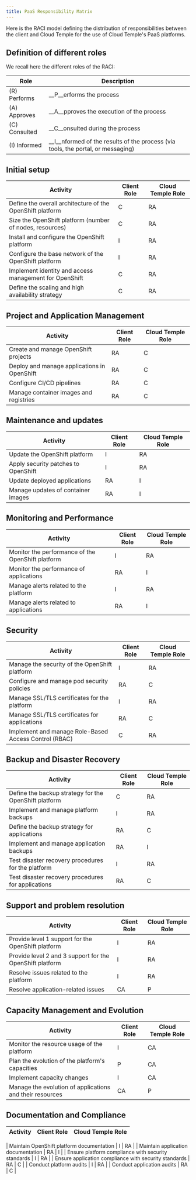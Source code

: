 ```yaml
---
title: PaaS Responsibility Matrix
---
```


Here is the RACI model defining the distribution of responsibilities between the client and Cloud Temple for the use of Cloud Temple's PaaS platforms.

## Definition of different roles

We recall here the different roles of the RACI:

| Role         | Description                                                                           |
| ------------ | ------------------------------------------------------------------------------------- |
| (R) Performs  | __P__erforms the process                                                              |
| (A) Approves | __A__pproves the execution of the process                                              |
| (C) Consulted | __C__onsulted during the process                                                     |
| (I) Informed  | __I__nformed of the results of the process (via tools, the portal, or messaging) |


## Initial setup

| Activity                                                          | Client Role | Cloud Temple Role |
| ----------------------------------------------------------------- | ----------- | ----------------- |
| Define the overall architecture of the OpenShift platform         | C           | RA                |
| Size the OpenShift platform (number of nodes, resources)          | C           | RA                |
| Install and configure the OpenShift platform                      | I           | RA                |
| Configure the base network of the OpenShift platform              | I           | RA                |
| Implement identity and access management for OpenShift            | C           | RA                |
| Define the scaling and high availability strategy                 | C           | RA                |

## Project and Application Management

| Activity                                           | Client Role | Cloud Temple Role |
| ------------------------------------------------- | ----------- | ----------------- |
| Create and manage OpenShift projects              | RA          | C                 |
| Deploy and manage applications in OpenShift       | RA          | C                 |
| Configure CI/CD pipelines                         | RA          | C                 |
| Manage container images and registries            | RA          | C                 |

## Maintenance and updates

| Activity                                         | Client Role | Cloud Temple Role |
| ------------------------------------------------ | ----------- | ----------------- |
| Update the OpenShift platform                    | I           | RA                |
| Apply security patches to OpenShift              | I           | RA                |
| Update deployed applications                     | RA          | I                 |
| Manage updates of container images               | RA          | I                 |
## Monitoring and Performance

| Activity                                          | Client Role | Cloud Temple Role |
| ------------------------------------------------- | ----------- | ----------------- |
| Monitor the performance of the OpenShift platform | I           | RA                |
| Monitor the performance of applications           | RA          | I                 |
| Manage alerts related to the platform             | I           | RA                |
| Manage alerts related to applications             | RA          | I                 |

## Security

| Activity                                                      | Client Role | Cloud Temple Role |
| ------------------------------------------------------------- | ----------- | ----------------- |
| Manage the security of the OpenShift platform                 | I           | RA                |
| Configure and manage pod security policies                            | RA          | C                 |
| Manage SSL/TLS certificates for the platform                          | I           | RA                |
| Manage SSL/TLS certificates for applications                          | RA          | C                 |
| Implement and manage Role-Based Access Control (RBAC)                 | C           | RA                |

## Backup and Disaster Recovery

| Activity                                                              | Client Role | Cloud Temple Role |
| --------------------------------------------------------------------- | ----------- | ----------------- |
| Define the backup strategy for the OpenShift platform                 | C           | RA                |
| Implement and manage platform backups                                 | I           | RA                |
| Define the backup strategy for applications              | RA          | C                 |
| Implement and manage application backups                 | RA          | I                 |
| Test disaster recovery procedures for the platform       | I           | RA                |
| Test disaster recovery procedures for applications       | RA          | C                 |

## Support and problem resolution

| Activity                                                         | Client Role | Cloud Temple Role |
| ---------------------------------------------------------------- | ----------- | ----------------- |
| Provide level 1 support for the OpenShift platform               | I           | RA                |
| Provide level 2 and 3 support for the OpenShift platform         | I           | RA                |
| Resolve issues related to the platform                           | I           | RA                |
| Resolve application-related issues                     | CA          | P                 |

## Capacity Management and Evolution

| Activity                                             | Client Role | Cloud Temple Role |
| ---------------------------------------------------- | ----------- | ----------------- |
| Monitor the resource usage of the platform           | I           | CA               |
| Plan the evolution of the platform's capacities      | P           | CA               |
| Implement capacity changes                           | I           | CA               |
| Manage the evolution of applications and their resources | CA      | P                 |

## Documentation and Compliance

| Activity                                                  | Client Role | Cloud Temple Role |
| --------------------------------------------------------- | ----------- | ----------------- |

| Maintain OpenShift platform documentation                     | I           | RA                |
| Maintain application documentation                            | RA          | I                 |
| Ensure platform compliance with security standards            | I           | RA                |
| Ensure application compliance with security standards         | RA          | C                 |
| Conduct platform audits                                       | I           | RA                |
| Conduct application audits                                    | RA          | C                 |
